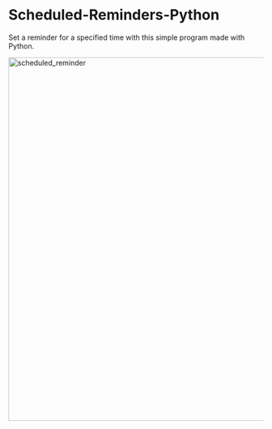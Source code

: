 # Scheduled-Reminders-Python

Set a reminder for a specified time with this simple program made with Python.

<img width="717" alt="scheduled_reminder" src="https://user-images.githubusercontent.com/98411949/197046107-5c4894ed-6efd-4bbf-ab38-168db898045b.png">
